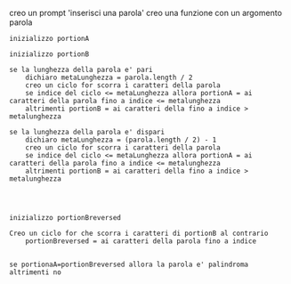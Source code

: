 <!-- //! Palidroma
Chiedere all’utente di inserire una parola
Creare una funzione per capire se la parola inserita è palindroma -->

creo un prompt 'inserisci una parola'
creo una funzione con un argomento parola

    inizializzo portionA

    inizializzo portionB

    se la lunghezza della parola e' pari 
        dichiaro metaLunghezza = parola.length / 2
        creo un ciclo for scorra i caratteri della parola
        se indice del ciclo <= metaLunghezza allora portionA = ai caratteri della parola fino a indice <= metalunghezza
        altrimenti portionB = ai caratteri della fino a indice > metalunghezza

    se la lunghezza della parola e' dispari
        dichiaro metaLunghezza = (parola.length / 2) - 1
        creo un ciclo for scorra i caratteri della parola
        se indice del ciclo <= metaLunghezza allora portionA = ai caratteri della parola fino a indice <= metalunghezza
        altrimenti portionB = ai caratteri della fino a indice > metalunghezza


    
    
    inizializzo portionBreversed

    Creo un ciclo for che scorra i caratteri di portionB al contrario
        portionBreversed = ai caratteri della parola fino a indice
        

    se portionaA=portionBreversed allora la parola e' palindroma
    altrimenti no